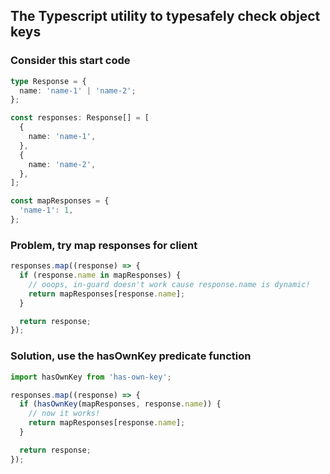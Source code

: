 ## The Typescript utility to typesafely check object keys

### Consider this start code

```ts
type Response = {
  name: 'name-1' | 'name-2';
};

const responses: Response[] = [
  {
    name: 'name-1',
  },
  {
    name: 'name-2',
  },
];

const mapResponses = {
  'name-1': 1,
};
```

### Problem, try map responses for client

```ts
responses.map((response) => {
  if (response.name in mapResponses) {
    // ooops, in-guard doesn't work cause response.name is dynamic!
    return mapResponses[response.name];
  }

  return response;
});
```

### Solution, use the hasOwnKey predicate function

```ts
import hasOwnKey from 'has-own-key';

responses.map((response) => {
  if (hasOwnKey(mapResponses, response.name)) {
    // now it works!
    return mapResponses[response.name];
  }

  return response;
});
```
